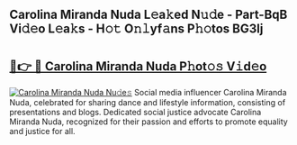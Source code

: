 ## Carolina Miranda Nuda L𝚎a𝚔ed N𝚞𝚍e - Part-BqB Vi𝚍𝚎o L𝚎a𝚔s - H𝚘𝚝 O𝚗𝚕yf𝚊ns P𝚑𝚘tos BG3lj

# <h2><a href="http://kf8g4b.oniu.top/?m=Carolina+Miranda+Nuda">🔗👉 🔴 Carolina Miranda Nuda P𝚑ot𝚘𝚜 V𝚒d𝚎o</a></h2>

[![Carolina Miranda Nuda Nu𝚍e𝚜](https://i.imgur.com/0qMVB7G.gif)](http://kf8g4b.oniu.top/?m=Carolina+Miranda+Nuda)
Social media influencer Carolina Miranda Nuda, celebrated for sharing dance and lifestyle information, consisting of presentations and blogs. Dedicated social justice advocate Carolina Miranda Nuda, recognized for their passion and efforts to promote equality and justice for all.  
